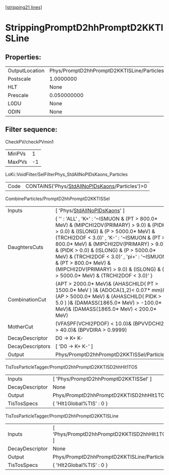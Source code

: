 [[stripping21 lines]](./stripping21-index)

# StrippingPromptD2hhPromptD2KKTISLine

## Properties:

|                |                                            |
|----------------|--------------------------------------------|
| OutputLocation | Phys/PromptD2hhPromptD2KKTISLine/Particles |
| Postscale      | 1.0000000                                  |
| HLT            | None                                       |
| Prescale       | 0.050000000                                |
| L0DU           | None                                       |
| ODIN           | None                                       |

## Filter sequence:

CheckPV/checkPVmin1

|        |     |
|--------|-----|
| MinPVs | 1   |
| MaxPVs | -1  |

LoKi::VoidFilter/SelFilterPhys_StdAllNoPIDsKaons_Particles

|      |                                                                                                    |
|------|----------------------------------------------------------------------------------------------------|
| Code | CONTAINS('Phys/[StdAllNoPIDsKaons](./stripping21-commonparticles-stdallnopidskaons)/Particles')\>0 |

CombineParticles/PromptD2hhPromptD2KKTISSel

|                  |                                                                                                                                                                                                                                                                                                                                                                                                                                        |
|------------------|----------------------------------------------------------------------------------------------------------------------------------------------------------------------------------------------------------------------------------------------------------------------------------------------------------------------------------------------------------------------------------------------------------------------------------------|
| Inputs           | [ 'Phys/[StdAllNoPIDsKaons](./stripping21-commonparticles-stdallnopidskaons)' ]                                                                                                                                                                                                                                                                                                                                                      |
| DaughtersCuts    | { '' : 'ALL' , 'K+' : '~ISMUON & (PT \> 800.0\* MeV) & (MIPCHI2DV(PRIMARY) \> 9.0) & (PIDK \> 0.0) & (ISLONG) & (P \> 5000.0\* MeV) & (TRCHI2DOF \< 3.0)' , 'K-' : '~ISMUON & (PT \> 800.0\* MeV) & (MIPCHI2DV(PRIMARY) \> 9.0) & (PIDK \> 0.0) & (ISLONG) & (P \> 5000.0\* MeV) & (TRCHI2DOF \< 3.0)' , 'pi+' : '~ISMUON & (PT \> 800.0\* MeV) & (MIPCHI2DV(PRIMARY) \> 9.0) & (ISLONG) & (P \> 5000.0\* MeV) & (TRCHI2DOF \< 3.0)' } |
| CombinationCut   | (APT \> 2000.0\* MeV)& (AHASCHILD( PT \> 1500.0\* MeV ) )& (ADOCA(1,2)\< 0.07\* mm)& (AP \> 5000.0\* MeV) & (AHASCHILD( PIDK \> 5.0 ) )& (DAMASS(1865.0\* MeV) \> -100.0\* MeV)& (DAMASS(1865.0\* MeV) \< 200.0\* MeV)                                                                                                                                                                                                                 |
| MotherCut        | (VFASPF(VCHI2PDOF) \< 10.0)& (BPVVDCHI2 \> 40.0)& (BPVDIRA \> 0.9999)                                                                                                                                                                                                                                                                                                                                                                  |
| DecayDescriptor  | D0 -\> K+ K-                                                                                                                                                                                                                                                                                                                                                                                                                           |
| DecayDescriptors | [ 'D0 -\> K+ K-' ]                                                                                                                                                                                                                                                                                                                                                                                                                   |
| Output           | Phys/PromptD2hhPromptD2KKTISSel/Particles                                                                                                                                                                                                                                                                                                                                                                                              |

TisTosParticleTagger/PromptD2hhPromptD2KKTISD2hhHlt1TOS

|                 |                                                   |
|-----------------|---------------------------------------------------|
| Inputs          | [ 'Phys/PromptD2hhPromptD2KKTISSel' ]           |
| DecayDescriptor | None                                              |
| Output          | Phys/PromptD2hhPromptD2KKTISD2hhHlt1TOS/Particles |
| TisTosSpecs     | { 'Hlt1Global%TIS' : 0 }                          |

TisTosParticleTagger/PromptD2hhPromptD2KKTISLine

|                 |                                                 |
|-----------------|-------------------------------------------------|
| Inputs          | [ 'Phys/PromptD2hhPromptD2KKTISD2hhHlt1TOS' ] |
| DecayDescriptor | None                                            |
| Output          | Phys/PromptD2hhPromptD2KKTISLine/Particles      |
| TisTosSpecs     | { 'Hlt2Global%TIS' : 0 }                        |
